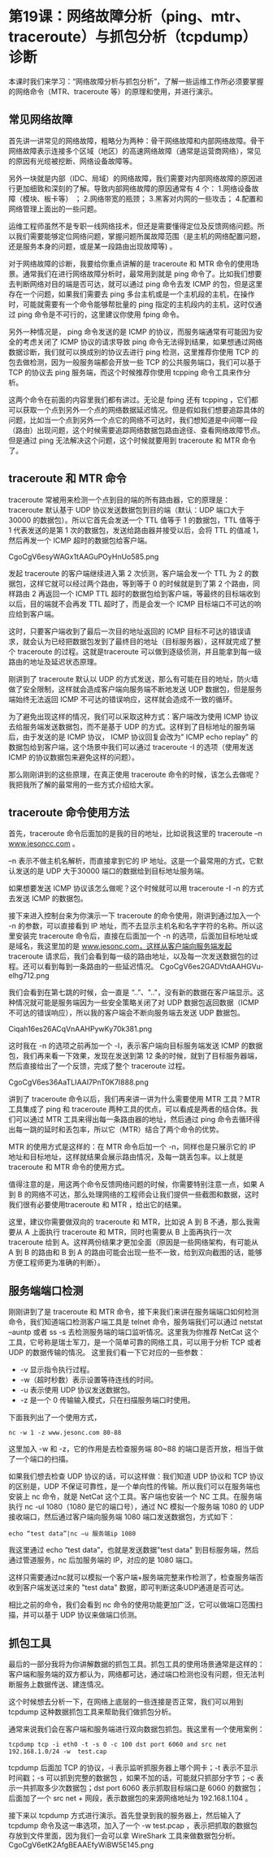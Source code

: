 # 第19课：网络故障分析（ping、mtr、traceroute）与抓包分析（tcpdump）诊断

本课时我们来学习：“网络故障分析与抓包分析”，了解一些运维工作所必须要掌握的网络命令（MTR、traceroute 等）的原理和使用，并进行演示。

## 常见网络故障
首先讲一讲常见的网络故障，粗略分为两种：骨干网络故障和内部网络故障。骨干网络故障表示连接多个区域（地区）的高速网络故障（通常是运营商网络），常见的原因有光缆被挖断、网络设备故障等。

另外一块就是内部（IDC、局域）的网络故障，我们需要对内部网络故障的原因进行更加细致和深刻的了解。导致内部网络故障的原因通常有 4 个：
1.网络设备故障（模块、板卡等） ；
2.网络带宽的瓶颈；
3.黑客对内网的一些攻击；
4.配置和网络管理上面出的一些问题。

运维工程师虽然不是专职一线网络技术，但还是需要懂得定位及反馈网络问题。所以我们需要能够定位网络问题，掌握问题所属故障范围（是主机的网络配置问题，还是服务本身的问题，或是某一段路由出现故障等) 。

对于网络故障的诊断，我要给你重点讲解的是 traceroute 和 MTR 命令的使用场景。通常我们在进行网络故障分析时，最常用到就是 ping 命令了。比如我们想要去判断网络对目的端是否可达，就可以通过 ping 命令去发 ICMP 的包，但是这里存在一个问题，如果我们需要去 ping 多台主机或是一个主机段的主机，在操作时，可能就需要有一个命令能够帮批量的 ping 指定的主机段内的主机，这时仅通过 ping 命令是不可行的，这里建议你使用 fping 命令。

另外一种情况是， ping 命令发送的是 ICMP 的协议，而服务端通常有可能因为安全的考虑关闭了 ICMP 协议的请求导致 ping 命令无法得到结果，如果想通过网络数据诊断，我们就可以换成别的协议去进行 ping 检测，这里推荐你使用 TCP 的包去做检测，因为一般服务端都会开放一些 TCP 的公共服务端口，我们可以基于 TCP 的协议去 ping 服务端，而这个时候推荐你使用 tcpping 命令工具来作分析。

这两个命令在前面的内容里我们都有讲过。无论是 fping 还有 tcpping ，它们都可以获取一个点到另外一个点的网络数据延迟情况。但是假如我们想要追踪具体的问题，比如当一个点到另外一个点它的网络不可达时，我们想知道是中间哪一段（路由）出现问题，这个时候需要追踪网络数据包路由途径、查看网络故障节点。但是通过 ping 无法解决这个问题，这个时候就要用到 traceroute 和 MTR 命令了。


## traceroute 和 MTR 命令

traceroute 常被用来检测一个点到目的端的所有路由器，它的原理是：traceroute 默认基于 UDP 协议发送数据包到目的端（默认：UDP 端口大于 30000 的数据包）。所以它首先会发送一个 TTL 值等于 1 的数据包，TTL 值等于 1 代表发送的是第 1 次的数据包，发送给路由器并接受以后，会将 TTL 的值减 1，然后再发一个 ICMP 超时的数据包给客户端。

CgoCgV6esyWAGx1tAAGuPOyHnUo585.png

发起 traceroute 的客户端继续进入第 2 次侦测，客户端会发一个 TTL 为 2 的数据包，这样它就可以经过两个路由，等到等于 0 的时候就是到了第 2 个路由，同样路由 2 再返回一个 ICMP TTL 超时的数据包给到客户端，等最终的目标端收到以后，目的端就不会再发 TTL 超时了，而是会发一个 ICMP 目标端口不可达的响应给到客户端。

这时，只要客户端收到了最后一次目的地址返回的 ICMP 目标不可达的错误请求，就会认为已经把数据包发到了最终目的地址（目标服务器），这样就完成了整个 traceroute 的过程。这就是traceroute 可以做到逐级侦测，并且能拿到每一级路由的地址及延迟状态原理。

刚讲到了 traceroute 默认以 UDP 的方式发送，那么有可能在目的地址，防火墙做了安全限制，这样就会造成客户端向服务端不断地发送 UDP 数据包，但是服务端始终无法返回 ICMP 不可达的错误响应，这样就会造成不一致的循环。

为了避免出现这样的情况，我们可以采取这种方式：客户端改为使用 ICMP 协议去给服务端发送数据包，而不是基于 UDP 的方式。这样到了目标地址的服务端后，由于发送的是 ICMP 协议， ICMP 协议回复会改为" ICMP echo replay" 的数据包给到客户端，这个场景中我们可以通过 traceroute -I 的选项（使用发送 ICMP 的协议数据包来避免这样的问题）。

那么刚刚讲到的这些原理，在真正使用 traceroute 命令的时候，该怎么去做呢？我把我所了解的最常用的一些方式介绍给大家。

## traceroute 命令使用方法

首先，traceroute 命令后面加的是我的目的地址，比如说我这里的 traceroute –n www.jesoncc.com 。

–n 表示不做主机名解析，而直接拿到它的 IP 地址。这是一个最常用的方式，它默认发送的是 UDP 大于30000 端口的数据给到目标地址服务端。

如果想要发送 ICMP 协议该怎么做呢？这个时候就可以用 traceroute -I -n 的方式去发送 ICMP 的数据包。

接下来进入控制台来为你演示一下 traceroute 的命令使用，刚讲到通过加入一个 -n 的参数，可以直接看到 IP 地址，而不去显示主机名和名字字符的名称。所以这里安装完 traceroute 命令后，直接在后面加一个 -n 的选项，后面加目标地址或是域名，我这里加的是 www.jesonc.com，这样从客户端向服务端发起 traceroute 请求后，我们会看到每一级的路由地址，以及每一次发送数据包的过程。还可以看到每到一条路由的一些延迟情况。
CgoCgV6es2GADVtdAAHGVu-elhg712.png


我们会看到在第七跳的时候，会一直是 “..”、".."，没有新的数据在客户端显示。这种情况就可能是服务端因为一些安全策略关闭了对 UDP 数据包返回数据（ICMP 不可达的错误响应），所以我的客户端会不断向服务端去发送 UDP 数据包。

Ciqah16es26ACqVnAAHPywKy70k381.png

这时我在 -n 的选项之前再加一个 -I，表示客户端向目标服务端发送 ICMP 的数据包，我们再来看一下效果，发现在发送到第 12 条的时候，就到了目标服务器端，然后直接给出了一个反馈，完成了整个 traceroute 过程。

CgoCgV6es36AaTLIAAI7PnT0K7I888.png

讲到了 traceroute 命令以后，我们再来讲一讲为什么需要使用 MTR 工具？MTR 工具集成了 ping 和 traceroute 两种工具的优点，可以看成是两者的结合体。我们可以通过 MTR 工具来得出每一条路由器的地址，然后通过 ping 命令去循环得出每一跳的延时和丢包率，所以它（MTR）结合了两个命令的优势。

MTR 的使用方式是这样的：在 MTR 命令后加一个 -n，同样也是只展示它的 IP 地址和目标地址，这样就结果会展示路由情况，及每一跳丢包率。以上就是 traceroute 和 MTR 命令的使用方式。

值得注意的是，用这两个命令反馈网络问题的时候，你需要特别注意一点，如果 A 到 B 的网络不可达，那么处理网络的工程师会让我们提供一些截图和数据，这时我们很有必要使用traceroute 和 MTR ，给出它的结果。

这里，建议你需要做双向的 traceroute 和 MTR，比如说 A 到 B 不通，那么我需要从 A 上面执行 traceroute 和 MTR，同时也需要从 B 上面再执行一次 traceroute 给到 A。这样两份结果才更加全面（原因是一些网络架构，有可能从 A 到 B 的路由和 B 到 A 的路由可能会出现一些不一致，给到双向截图的话，能够方便工程师更为准确的判断）。

## 服务端端口检测

刚刚讲到了是 traceroute 和 MTR 命令，接下来我们来讲在服务端端口如何检测命令，我们知道端口检测客户端工具是 telnet 命令，服务端我们可以通过 netstat –auntp 或者 ss -s 去检测服务端的端口监听情况。这里我为你推荐 NetCat 这个工具，它号称是瑞士军刀，是一个简单可靠的网络工具，可以用于分析 TCP 或者 UDP 的数据传输的情况。
这里我们看一下它对应的一些参数：

* -v 显示指令执行过程。
* -w（超时秒数）表示设置等待连线的时间。
* -u 表示使用 UDP 协议发送数据包。
* -z 是一个 0 传输输入模式，只在扫描服务端口时使用。

下面我列出了一个使用方式，


```
nc -w 1 -z www.jesonc.com 80-88

```

这里加入 -w 和 -z，它的作用是去检查服务端 80~88 的端口是否开放，相当于做了一个端口的扫描。

如果我们想去检查 UDP 协议的话，可以这样做：我们知道 UDP 协议和 TCP 协议的区别是，UDP 不保证可靠性，是一个单向性的传输。所以我们可以在服务端也安装上 nc 命令，就是 NetCat 这个工具。客户端也安装一个 NC 工具。在服务端执行 nc -ul 1080（1080 是它的端口号），通过 NC 模拟一个服务端 1080 的 UDP 接收端口，然后通过客户端向服务端 1080 端口发送数据包，方式如下：


```
echo “test data”|nc –u 服务端ip 1080

```
我这里通过 echo “test data”，也就是发送数据"test data" 到目标服务端，然后通过管道服务，nc 后加服务端的 IP，对应的是 1080 端口。

这样只需要通过nc就可以模拟一个客户端+服务端完整来作检测了，检查服务端否收到客户端发送过来的 "test data" 数据，即可判断这条UDP通道是否可达。

相比之前的命令，我们会看到 nc 命令的使用功能更加广泛，它可以做端口范围扫描，并可以基于 UDP 协议来做端口侦测。

## 抓包工具

最后的一部分我将为你讲解数据的抓包工具。抓包工具的使用场景通常是这样的：客户端和服务端的双方都认为，网络都可达，通过端口检测也没有问题，但无法判断服务上数据传送、建连情况。

这个时候想去分析一下，在网络上底层的一些连接是否正常，我们可以用到 tcpdump 这种数据抓包工具来帮助我们做抓包分析。

通常来说我们会在客户端和服务端进行双向数据包抓包。我这里有一个使用案例：


```
tcpdump tcp -i eth0 -t -s 0 -c 100 dst port 6060 and src net 192.168.1.0/24 -w  test.cap

```
tcpdump 后面加 TCP 的协议，-i 表示监听抓服务器上哪个网卡；-t 表示不显示时间戳；-s 可以抓到完整的数据包 ，如果不加的话，可能就只抓部分字节；-c 表示一共抓取多少次数据包；dst port 6060 表示抓取目标端口是 6060 的数据包；后面加了一个 src net + 网段，表示数据包的来源网络地址为 192.168.1.104 。

接下来以 tcpdump 方式进行演示。首先登录到我的服务器上，然后输入了 tcpdump 命令及这一串选项，加入了一个 -w test.pcap ，表示把抓取的数据包存放到文件里面，因为我们一会可以拿 WireShark 工具来做数据包分析。
CgoCgV6etK2AfgBEAAEfyWiBW5E145.png
